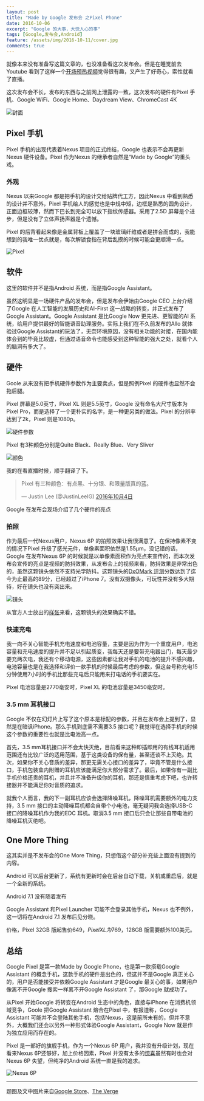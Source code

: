 ```yaml
---
layout: post
title: "Made by Google 发布会 之Pixel Phone"
date: 2016-10-06
excerpt: "Google 的大事，大快人心的事"
tags: [Google,发布会,Android]
feature: /assets/img/2016-10-11/cover.jpg
comments: true
---
```


就像本来没有准备写这篇文章的，也没准备看这次发布会。但是在睡觉前去Youtube 看到了这样一个[开场预热视频](https://youtu.be/lZB2s3-Q15s)觉得很有趣，又产生了好奇心，索性就看了直播。

这次发布会不长，发布的东西与之前网上泄露的一致，这次发布的硬件有Pixel 手机、Google WiFi、Google Home、Daydream View、ChromeCast 4K

![封面][cover]

## Pixel 手机

Pixel 手机的出现代表着Nexus 项目的正式终结，Google 也表示不会再更新Nexus 硬件设备。Pixel 作为Nexus 的继承者自然是“Made by Google”的重头戏。

### 外观

Nexus 以来Google 都是把手机的设计交给贴牌代工方，因此Nexus 中看到熟悉的设计并不意外，Pixel 手机给人的感觉也是中规中矩，边框是熟悉的圆角设计，正面边框较薄，然而下巴长到完全可以放下指纹传感器。采用了2.5D 屏幕是个进步，但是没有了立体声扬声器是个遗憾。

Pixel 的后背看起来像是金属背板上覆盖了一块玻璃纤维或者是拼合而成的，我能想到的我唯一优点就是，每次解锁食指在背后乱摸的时候可能会更顺滑一点。

![Pixel][p1]

## 软件

这里的软件并不是指Android 系统，而是指Google Assistant。

虽然这明显是一场硬件产品的发布会，但是发布会伊始由Google CEO 上台介绍了Google 在人工智能的发展历史和AI-First 这一战略的转变，并正式发布了Google Assistant。Google Assistant 是比Google Now 更先进、更智能的AI 系统，给用户提供最好的智能语音助理服务。实际上我们在不久前发布的Allo 就体验过Google Assistant的玩法了，无奈环境原因，没有相关功能的对接，在国内能体会到的毕竟比较虚，但通过语音命令也能感受到这种智能的强大之处，就看个人的脑洞有多大了。

## 硬件

Goole 从来没有把手机硬件参数作为主要卖点，但是照例Pixel 的硬件也显然不会拖后腿。

Pixel 屏幕是5.0英寸，Pixel XL 则是5.5英寸，Google 没有命名大尺寸版本为Pixel Pro，而是选择了一个更朴实的名字，是一种更另类的做法。Pixel 的分辨率达到了2k，Pixel 则是1080p。

![硬件参数][p2]

Pixel 有3种颜色分别是Quite Black、Really Blue、Very Sliver

![颜色][p3]

我的在看直播时候，顺手翻译了下。

<blockquote class="twitter-tweet" data-lang="zh-cn"><p lang="zh"
dir="ltr">Pixel 有三种颜色：有点黑、十分银、和限量版真的蓝。</p>&mdash; Justin
Lee (@JustinLeeIG) <a
href="https://twitter.com/JustinLeeIG/status/783346077202124801">2016年10月4日</a></blockquote>
<script async src="//platform.twitter.com/widgets.js" charset="utf-8"></script>

Google 在发布会现场介绍了几个硬件的亮点

### 拍照

作为最后一代Nexus用户，Nexus 6P 的拍照效果让我很满意了。在保持像素不变的情况下Pixel 升级了感光元件，单像素面积依然是1.55μm，没记错的话，Google 在发布Nexus 6P 的时候就是以单像素面积作为亮点来宣传的，而本次发布会宣传的亮点是视频的防抖效果，从发布会上的视频来看，防抖效果是非常出色的，虽然这颗镜头依然不支持光学防抖。这颗镜头的[DxOMark 评测][dxomark]分数达到了迄今为止最高的89分，已经超过了iPhone 7。没有双摄像头，可玩性并没有多大期待，好在镜头也没有突出来。

![镜头][p4]

从官方人士放出的[样张][ps]来看，这颗镜头的效果确实不错。

### 快速充电

我一向不关心智能手机充电速度和电池容量，主要是因为作为一个重度用户，电池容量和充电速度的提升并不足以引起质变，我每天还是要带充电器出门，每天最少要充两次电，我还有个移动电源，这些因素都让我对手机的电池的提升不感兴趣，电池容量也是在我选择和评价一款手机的时候最后考虑的参数，但这台号称充电15分钟使用7小时的手机比那些充电后只能用来打电话的手机要实在。

Pixel 电池容量是2770毫安时，Pixel XL 的电池容量是3450毫安时。

### 3.5 mm 耳机接口

Google 不仅在幻灯片上写了这个原本是标配的参数，并且在发布会上提到了，显然是在暗讽iPhone。那么手机到底需不需要3.5 接口呢？我觉得在选择手机的时候这个参数的重要性也就是比电池高一点。

首先，3.5 mm耳机接口并不会太快灭绝，目前看来这种即插即用的有线耳机适用范围还有比较广泛的适用范围，基于这类设备的保有量，甚至还谈不上灭绝。其次，如果你不关心音质的差异，那更无需关心接口的差异了，毕竟不管是什么接口，手机包装盒内附赠的耳机应该能满足你大部分需求了。最后，如果你有一副比手机价格还贵的耳机，并且并不准备升级你的耳机，那还是慎重考虑下吧，也许转接器并不能满足你对音质的追求。

就我个人而言，我的下一副耳机应该会选择降噪耳机，降噪耳机需要额外的电力支持，3.5 mm 接口的主动降噪耳机都会自带个小电池，毫无疑问我会选择USB-C 接口的降噪耳机作为我的EDC 耳机。取消3.5 mm 接口后只会让那些自带电池的降噪耳机灭绝吧。

## One More Thing

这其实并是不发布会的One More Thing，只想借这个部分补充些上面没有提到的内容。

Android 可以后台更新了，系统有更新时会在后台自动下载，关机或重启后，就是一个全新的系统。

Android 7.1 没有随着发布

Google Assistant 和Pixel Launcher 可能不会登录其他手机，Nexus 也不例外，这一切将在Android 7.1 发布后见分晓。

价格，Pixel 32GB 版起售价$649，Pixel XL 为$769，128GB 版需要额外100美元。

## 总结

Google Pixel 是第一款Made by Google Phone，也是第一款搭载Google Assistant 的概念手机，这款手机的硬件是出色的，但这并不是Google 真正关心的，用户是否能接受并依赖Google Assistant 才是Google 最关心的事，如果用户像离不开Google 搜索一样离不开Google Assistant 了，那Google 就成功了。

从Pixel 开始Google 将转变在Android 生态中的角色，直接与iPhone 在消费机领域竞争，Goole 把Google Assistant 熔合在Pixel 中，有报道称，Google Assistant 可能并不会登陆其他手机，包括Nexus，这是前所未有的，但并不意外，大概我们还会以另外一种形式体验Google Assistant，Google Now 就是作为独立应用而存在的。 

Pixel 是一部好的旗舰手机，作为一个Nexus 6P 用户，我并没有升级计划，现在看来Nexus 6P还够好，加上价格因素，Pixel 并没有太多的[惊喜][suprise]虽然有时也会对Nexus 6P 失望，但纯净的Android 系统一直是我的追求。

![Nexus 6P][p5]

----------

题图及文中图片来自[Google Store](http://store.google.com)、[The Verge](http://TheVerge.com)

[suprise]: http://www.theverge.com/2016/10/5/13171712/pixel-phone-by-google-specs-design-reaction
[ps]: http://www.theverge.com/2016/10/7/13207382/google-pixel-xl-camera-photography-samples
[dxomark]: https://www.dxomark.com/Mobiles/Pixel-smartphone-camera-review-At-the-top
[p5]: /assets/img/2016-10-11/p5.jpg
[p4]: /assets/img/2016-10-11/p4.jpg
[p3]: /assets/img/2016-10-11/p3.jpg
[p2]: /assets/img/2016-10-11/p2.png
[p1]: /assets/img/2016-10-11/p1.jpg
[cover]: /assets/img/2016-10-11/lp.jpg
